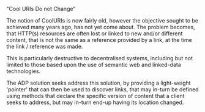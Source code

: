 "Cool URIs Do not Change"

The notion of CoolURIs is now fairly old, however the objective sought to be achieved many years ago, has not yet come about.   The problem becomes, that HTTP(s) resources are often lost or linked to new and/or different content, that is not the same as a reference provided by a link, at the time the link / reference was made.

This is particularly destructive to decentralised systems, including but not limited to those based upon the use of semantic web and linked-data technologies.

The ADP solution seeks address this solution, by providing a light-weight 'pointer' that can then be used to discover links, that may in-turn be defined using methods that declare the specific version of content that a client seeks to address, but may in-turn end-up having its location changed.

